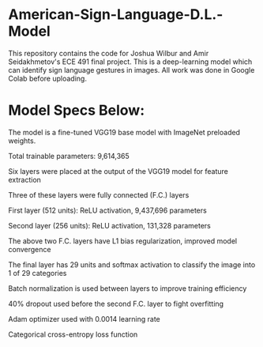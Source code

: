 # American-Sign-Language-D.L.-Model
This repository contains the code for Joshua Wilbur and Amir Seidakhmetov's ECE 491 final project. This is a deep-learning model which can identify sign language gestures in images. All work was done in Google Colab before uploading.

# Model Specs Below:
The model is a fine-tuned VGG19 base model with ImageNet preloaded weights. 

Total trainable parameters: 9,614,365

Six layers were placed at the output of the VGG19 model for feature extraction

Three of these layers were fully connected (F.C.) layers

First layer (512 units): ReLU activation, 9,437,696 parameters

Second layer (256 units): ReLU activation, 131,328 parameters

The above two F.C. layers have L1 bias regularization, improved model convergence

The final layer has 29 units and softmax activation to classify the image into 1 of 29 categories

Batch normalization is used between layers to improve training efficiency

40% dropout used before the second F.C. layer to fight overfitting

Adam optimizer used with 0.0014 learning rate

Categorical cross-entropy loss function

